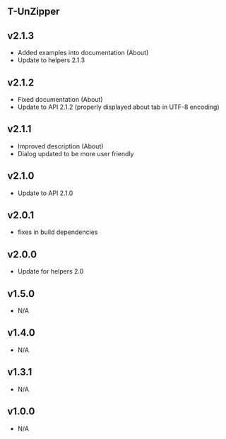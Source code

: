 T-UnZipper
----------

v2.1.3
---
* Added examples into documentation (About)
* Update to helpers 2.1.3

v2.1.2
---
* Fixed documentation (About)
* Update to API 2.1.2 (properly displayed about tab in UTF-8 encoding)

v2.1.1
---
* Improved description (About)
* Dialog updated to be more user friendly

v2.1.0
---
* Update to API 2.1.0

v2.0.1
---
* fixes in build dependencies

v2.0.0
---
* Update for helpers 2.0

v1.5.0
---
* N/A

v1.4.0
---
* N/A

v1.3.1
---
* N/A

v1.0.0
---
* N/A

